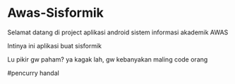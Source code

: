 # Awas-Sisformik

Selamat datang di project aplikasi android sistem informasi akademik AWAS

Intinya ini aplikasi buat sisformik

Lu pikir gw paham? ya kagak lah, gw kebanyakan maling code orang

#pencurry handal
